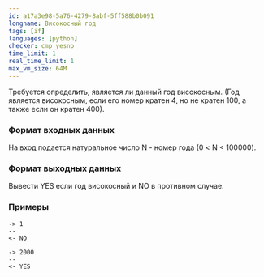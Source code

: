 ```yaml
---
id: a17a3e98-5a76-4279-8abf-5ff588b0b091
longname: Високосный год
tags: [if]
languages: [python]
checker: cmp_yesno
time_limit: 1
real_time_limit: 1
max_vm_size: 64M
---
```


Требуется определить, является ли данный год високосным. (Год является високосным, если его номер кратен 4, но не кратен 100, а также если он кратен 400).

### Формат входных данных

На вход подается натуральное число N - номер года (0 < N < 100000).

### Формат выходных данных

Вывести YES если год високосный и NO в противном случае.

### Примеры

```
-> 1
--
<- NO
```

```
-> 2000
--
<- YES
```
